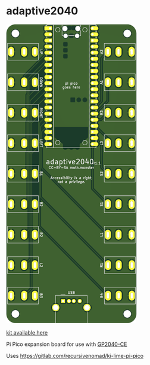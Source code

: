 # adaptive2040

![render](/res/render-top.png)

[kit available here](https://shop.moth.monster/product/adaptive2040)

Pi Pico expansion board for use with [GP2040-CE](https://gp2040-ce.info/)

Uses https://gitlab.com/recursivenomad/ki-lime-pi-pico
